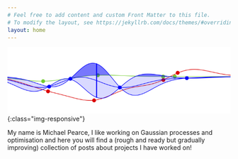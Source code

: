 ```yaml
---
# Feel free to add content and custom Front Matter to this file.
# To modify the layout, see https://jekyllrb.com/docs/themes/#overriding-theme-defaults
layout: home
---
```


![image-title-here](/Pics/con_LEVI_REVI_NREVI.jpg){:class="img-responsive"}

My name is Michael Pearce, I like working on Gaussian processes and optimisation and here you will find a (rough and ready but gradually improving) collection of posts about projects I have worked on!

